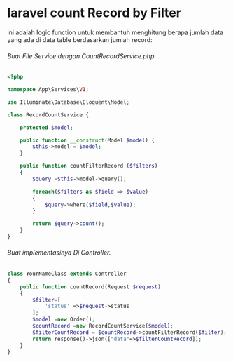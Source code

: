 # laravel count Record by Filter

ini adalah logic function untuk membantuh menghitung berapa jumlah data yang ada di data table berdasarkan jumlah record:

###### Buat File Service dengan CountRecordService.php

```php
<?php

namespace App\Services\V1;

use Illuminate\Database\Eloquent\Model;

class RecordCountService {

    protected $model;

    public function __construct(Model $model) {
        $this->model = $model;
    }

    public function countFilterRecord ($filters)
    {
        $query =$this->model->query();

        foreach($filters as $field => $value)
        {
            $query->where($field,$value);
        }

        return $query->count();
    }
}
```

###### Buat implementasinya Di Controller.

```php
class YourNameClass extends Controller 
{
	public function countRecord(Request $request)
    {
        $filter=[
            'status' =>$request->status
        ];
        $model =new Order();
        $countRecord =new RecordCountService($model);
        $filterCountRecord = $countRecord->countFilterRecord($filter);
        return response()->json(["data"=>$filterCountRecord]);
    }
}
```
